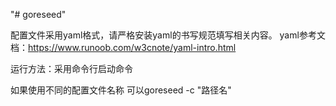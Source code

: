 "# goreseed" 

配置文件采用yaml格式，请严格安装yaml的书写规范填写相关内容。
yaml参考文档：https://www.runoob.com/w3cnote/yaml-intro.html

运行方法：采用命令行启动命令

如果使用不同的配置文件名称 可以goreseed -c "路径名"

